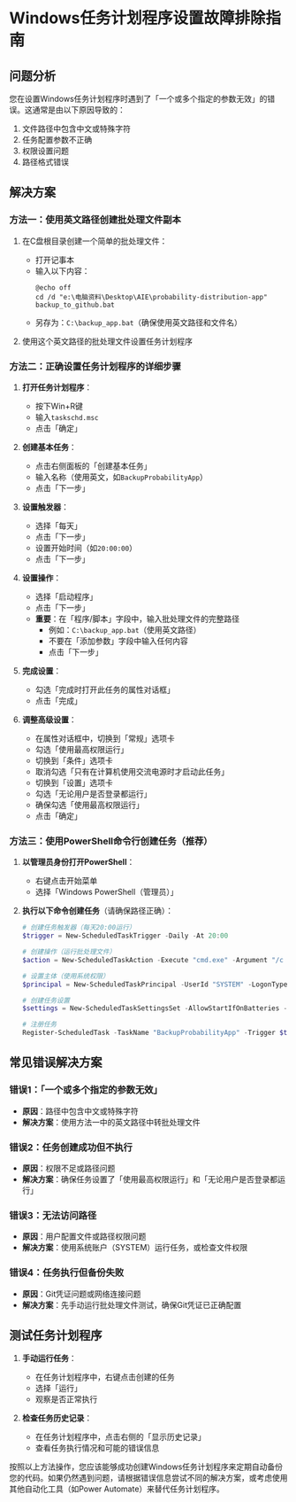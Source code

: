 # Windows任务计划程序设置故障排除指南

## 问题分析
您在设置Windows任务计划程序时遇到了「一个或多个指定的参数无效」的错误。这通常是由以下原因导致的：

1. 文件路径中包含中文或特殊字符
2. 任务配置参数不正确
3. 权限设置问题
4. 路径格式错误

## 解决方案

### 方法一：使用英文路径创建批处理文件副本

1. 在C盘根目录创建一个简单的批处理文件：
   - 打开记事本
   - 输入以下内容：
     ```batch
     @echo off
     cd /d "e:\电脑资料\Desktop\AIE\probability-distribution-app"
     backup_to_github.bat
     ```
   - 另存为：`C:\backup_app.bat`（确保使用英文路径和文件名）

2. 使用这个英文路径的批处理文件设置任务计划程序

### 方法二：正确设置任务计划程序的详细步骤

1. **打开任务计划程序**：
   - 按下Win+R键
   - 输入`taskschd.msc`
   - 点击「确定」

2. **创建基本任务**：
   - 点击右侧面板的「创建基本任务」
   - 输入名称（使用英文，如`BackupProbabilityApp`）
   - 点击「下一步」

3. **设置触发器**：
   - 选择「每天」
   - 点击「下一步」
   - 设置开始时间（如`20:00:00`）
   - 点击「下一步」

4. **设置操作**：
   - 选择「启动程序」
   - 点击「下一步」
   - **重要**：在「程序/脚本」字段中，输入批处理文件的完整路径
     - 例如：`C:\backup_app.bat`（使用英文路径）
     - 不要在「添加参数」字段中输入任何内容
     - 点击「下一步」

5. **完成设置**：
   - 勾选「完成时打开此任务的属性对话框」
   - 点击「完成」

6. **调整高级设置**：
   - 在属性对话框中，切换到「常规」选项卡
   - 勾选「使用最高权限运行」
   - 切换到「条件」选项卡
   - 取消勾选「只有在计算机使用交流电源时才启动此任务」
   - 切换到「设置」选项卡
   - 勾选「无论用户是否登录都运行」
   - 确保勾选「使用最高权限运行」
   - 点击「确定」

### 方法三：使用PowerShell命令行创建任务（推荐）

1. **以管理员身份打开PowerShell**：
   - 右键点击开始菜单
   - 选择「Windows PowerShell（管理员）」

2. **执行以下命令创建任务**（请确保路径正确）：

   ```powershell
   # 创建任务触发器（每天20:00运行）
   $trigger = New-ScheduledTaskTrigger -Daily -At 20:00

   # 创建操作（运行批处理文件）
   $action = New-ScheduledTaskAction -Execute "cmd.exe" -Argument "/c C:\backup_app.bat"

   # 设置主体（使用系统权限）
   $principal = New-ScheduledTaskPrincipal -UserId "SYSTEM" -LogonType ServiceAccount -RunLevel Highest

   # 创建任务设置
   $settings = New-ScheduledTaskSettingsSet -AllowStartIfOnBatteries -DontStopIfGoingOnBatteries

   # 注册任务
   Register-ScheduledTask -TaskName "BackupProbabilityApp" -Trigger $trigger -Action $action -Principal $principal -Settings $settings -Description "自动备份概率分布应用代码到GitHub"
   ```

## 常见错误解决方案

### 错误1：「一个或多个指定的参数无效」
- **原因**：路径中包含中文或特殊字符
- **解决方案**：使用方法一中的英文路径中转批处理文件

### 错误2：任务创建成功但不执行
- **原因**：权限不足或路径问题
- **解决方案**：确保任务设置了「使用最高权限运行」和「无论用户是否登录都运行」

### 错误3：无法访问路径
- **原因**：用户配置文件或路径权限问题
- **解决方案**：使用系统账户（SYSTEM）运行任务，或检查文件权限

### 错误4：任务执行但备份失败
- **原因**：Git凭证问题或网络连接问题
- **解决方案**：先手动运行批处理文件测试，确保Git凭证已正确配置

## 测试任务计划程序

1. **手动运行任务**：
   - 在任务计划程序中，右键点击创建的任务
   - 选择「运行」
   - 观察是否正常执行

2. **检查任务历史记录**：
   - 在任务计划程序中，点击右侧的「显示历史记录」
   - 查看任务执行情况和可能的错误信息

按照以上方法操作，您应该能够成功创建Windows任务计划程序来定期自动备份您的代码。如果仍然遇到问题，请根据错误信息尝试不同的解决方案，或考虑使用其他自动化工具（如Power Automate）来替代任务计划程序。